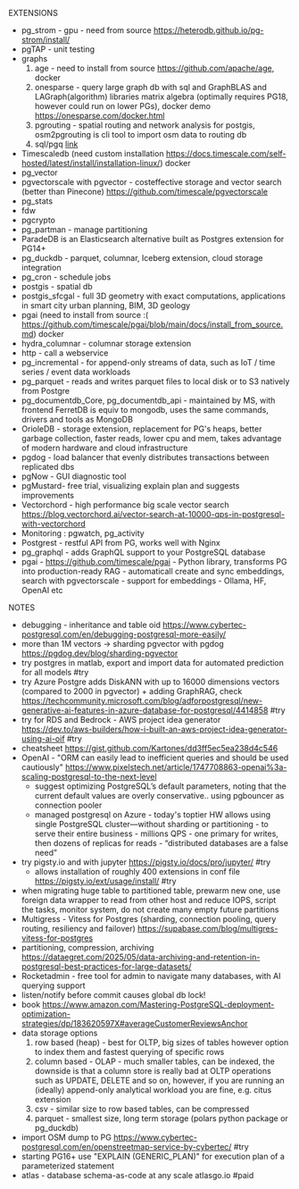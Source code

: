 EXTENSIONS

- pg_strom - gpu - need from source https://heterodb.github.io/pg-strom/install/
- pgTAP - unit testing
- graphs 
	1. age - need to install from source https://github.com/apache/age, docker 
	2. onesparse - query large graph db with sql and GraphBLAS and LAGraph(algorithm) libraries matrix algebra (optimally requires PG18, however could run on lower PGs), docker demo https://onesparse.com/docker.html
	3. pgrouting - spatial routing and network analysis for postgis, osm2pgrouting is cli tool to import osm data to routing db
	4. sql/pgq [link](https://www.enterprisedb.com/blog/representing-graphs-postgresql-sqlpgq#:~:text=SQL%2FPGQ%20provides%20a%20neat,working%20with%20graphs%20in%20Postgres)
- Timescaledb (need custom installation https://docs.timescale.com/self-hosted/latest/install/installation-linux/) docker
- pg_vector 
- pgvectorscale with pgvector - costeffective storage and vector search (better than Pinecone) https://github.com/timescale/pgvectorscale
- pg_stats 
- fdw
- pgcrypto
- pg_partman - manage partitioning
- ParadeDB is an Elasticsearch alternative built as Postgres extension for PG14+
- pg_duckdb - parquet, columnar, Iceberg extension, cloud storage integration 
- pg_cron - schedule jobs 
- postgis - spatial db
- postgis_sfcgal - full 3D geometry with exact computations, applications in smart city urban planning, BIM, 3D geology
- pgai (need to install from source :( https://github.com/timescale/pgai/blob/main/docs/install_from_source.md) docker
- hydra_columnar - columnar storage extension
- http - call a webservice
- pg_incremental - for append-only streams of data, such as IoT / time series / event data workloads
- pg_parquet - reads and writes parquet files to local disk or to S3 natively from Postgre
- pg_documentdb_Core, pg_documentdb_api - maintained by MS, with frontend FerretDB is equiv to mongodb, uses the same commands, drivers and tools as MongoDB
- OrioleDB - storage extension, replacement for PG's heaps, better garbage collection, faster reads, lower cpu and mem, takes advantage of modern hardware and cloud infrastructure
- pgdog - load balancer that evenly distributes transactions between replicated dbs
- pgNow - GUI diagnostic tool 
- pgMustard- free trial, visualizing explain plan and suggests improvements
- Vectorchord - high performance big scale vector search https://blog.vectorchord.ai/vector-search-at-10000-qps-in-postgresql-with-vectorchord
- Monitoring : pgwatch, pg_activity
- Postgrest - restful API from PG, works well with Nginx
- pg_graphql - adds GraphQL support to your PostgreSQL database
- pgai - https://github.com/timescale/pgai
		- Python library, transforms PG into production-ready RAG
		- automaticall create and sync embeddings, search with pgvectorscale
		- support for embeddings - Ollama, HF, OpenAI etc

NOTES

  - debugging - inheritance and table oid https://www.cybertec-postgresql.com/en/debugging-postgresql-more-easily/
  - more than 1M vectors -> sharding pgvector with pgdog https://pgdog.dev/blog/sharding-pgvector
  - try postgres in matlab, export and import data for automated prediction for all models #try
  - try Azure Postgre adds DiskANN with up to 16000 dimensions vectors (compared to 2000 in pgvector) + adding GraphRAG, check https://techcommunity.microsoft.com/blog/adforpostgresql/new-generative-ai-features-in-azure-database-for-postgresql/4414858 #try
  - try for RDS and Bedrock - AWS project idea generator https://dev.to/aws-builders/how-i-built-an-aws-project-idea-generator-using-ai-oif #try
  - cheatsheet https://gist.github.com/Kartones/dd3ff5ec5ea238d4c546
  - OpenAI - "ORM can easily lead to inefficient queries and should be used cautiously"  https://www.pixelstech.net/article/1747708863-openai%3a-scaling-postgresql-to-the-next-level
    - suggest optimizing PostgreSQL’s default parameters, noting that the current default values are overly conservative.. using pgbouncer as connection pooler
    - managed postgresql on Azure - today's toptier HW allows using single PostgreSQL cluster—without sharding or partitioning - to serve their entire business - millions QPS - one primary for writes, then dozens of replicas for reads - “distributed databases are a false need”
  - try pigsty.io and with jupyter https://pigsty.io/docs/pro/jupyter/ #try
	  - allows installation of roughly 400 extensions in conf file https://pigsty.io/ext/usage/install/ #try
- when migrating huge table to partitioned table, prewarm new one, use foreign data wrapper to read from other host and reduce IOPS, script the tasks, monitor system, do not create many empty future partitions
- Multigress - Vitess for Postgres (sharding, connection pooling, query routing, resiliency and failover) https://supabase.com/blog/multigres-vitess-for-postgres
- partitioning, compression, archiving https://dataegret.com/2025/05/data-archiving-and-retention-in-postgresql-best-practices-for-large-datasets/
- Rocketadmin - free tool for admin to navigate many databases, with AI querying support
- listen/notify before commit causes global db lock!
- book https://www.amazon.com/Mastering-PostgreSQL-deployment-optimization-strategies/dp/183620597X#averageCustomerReviewsAnchor
- data storage options 
	1. row based (heap) - best for OLTP, big sizes of tables however option to index them and fastest querying of specific rows
	2. column based - OLAP - much smaller tables, can be indexed, the downside is that a column store is really bad at OLTP operations such as UPDATE, DELETE and so on, however, if you are running an (ideally) append-only analytical workload you are fine, e.g. citus extension
	3. csv - similar size to row based tables, can be compressed
	4. parquet - smallest size, long term storage (polars python package or pg_duckdb)
- import OSM dump to PG https://www.cybertec-postgresql.com/en/openstreetmap-service-by-cybertec/ #try
- starting PG16+ use "EXPLAIN (GENERIC_PLAN)" for execution plan of a parameterized statement
- atlas - database schema-as-code at any scale atlasgo.io #paid